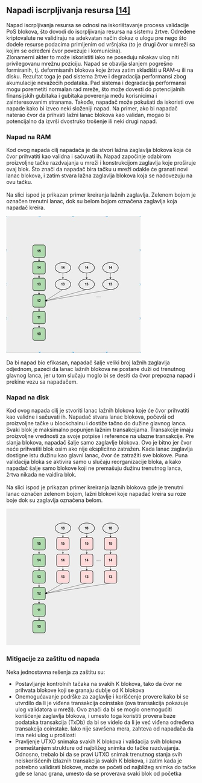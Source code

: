 ## Napadi iscrpljivanja resursa [[14]](https://fc19.ifca.ai/preproceedings/180-preproceedings.pdf)

Napad iscrpljivanja resursa se odnosi na iskorištavanje procesa validacije PoS blokova, što dovodi do iscrpljivanja resursa na sistemu žrtve. Određene kriptovalute ne validiraju na adekvatan način dokaz o ulogu pre nego što dodele resurse podacima primljenim od vršnjaka (to je drugi čvor u mreži sa kojim se određeni čvor povezuje i komunicira). <br/> Zlonamerni akter to može iskoristiti iako ne poseduju nikakav ulog niti privilegovanu mrežnu poziciju. Napad se obavlja slanjem pogrešno formiranih, tj. deformisanih blokova koje žrtva zatim skladišti u RAM-u ili na disku. Rezultat toga je pad sistema žrtve i degradacija performansi zbog akumulacije nevažećih podataka. Pad sistema i degradacija performansi mogu poremetiti normalan rad mreže, što može dovesti do potencijalnih finansijskih gubitaka i gubitaka poverenja među korisnicima i zainteresovanim stranama. Takođe, napadač može pokušati da iskoristi ove napade kako bi izveo neki složeniji napad. Na primer, ako bi napadač naterao čvor da prihvati lažni lanac blokova kao validan, mogao bi potencijalno da izvrši dvostruko trošenje ili neki drugi napad.

### Napad na RAM

Kod ovog napada cilj napadača je da stvori lažna zaglavlja blokova koja će čvor prihvatiti kao validna i sačuvati ih. Napad započinje odabirom proizvoljne tačke razdvajanja u mreži i konstrukcijom zaglavlja koje proširuje ovaj blok. Što znači da napadač bira tačku u mreži odakle će granati novi lanac blokova, i zatim stvara lažna zaglavlja blokova koja se nadovezuju na ovu tačku. <br/><br/>
Na slici ispod je prikazan primer kreiranja lažnih zaglavlja. Zelenom bojom je označen trenutni lanac, dok su belom bojom označena zaglavlja koja napadač kreira. <br/>

![](../Literatura/slike/napad-na-ram.jpg)

Da bi napad bio efikasan, napadač šalje veliki broj lažnih zaglavlja odjednom, pazeći da lanac lažnih blokova ne postane duži od trenutnog glavnog lanca, jer u tom slučaju moglo bi se desiti da čvor prepozna napad i prekine vezu sa napadačem.

### Napad na disk

Kod ovog napada cilj je stvoriti lanac lažnih blokova koje će čvor prihvatiti kao validne i sačuvati ih. Napadač stvara lanac blokova, počevši od proizvoljne tačke u blockchainu i dostiže tačno do dužine glavnog lanca. Svaki blok je maksimalno popunjen lažnim transakcijama. Transakcije imaju proizvoljne vrednosti za svoje potpise i reference na ulazne transakcije. Pre slanja blokova, napadač šalje samo zaglavlje blokova. Ovo je bitno jer čvor neće prihvatiti blok osim ako nije eksplicitno zatražen. Kada lanac zaglavlja dostigne istu dužinu kao glavni lanac, čvor će zatražiti sve blokove. Puna validacija bloka se aktivira samo u slučaju reorganizacije bloka, a kako napadač šalje samo blokove koji ne premašuju dužinu trenutnog lanca, žrtva nikada ne vaidira blok.<br/><br/>
Na slici ispod je prikazan primer kreiranja laznih blokova gde je trenutni lanac označen zelenom bojom, lažni blokovi koje napadač kreira su roze boje dok su zaglavlja označena belom.

![](../Literatura/slike/napad-na-disk.jpg)

### Mitigacije za zaštitu od napada

Neka jednostavna rešenja za zaštitu su:
- Postavljanje kontrolnih tačaka na svakih K blokova, tako da čvor ne prihvata blokove koji se granaju dublje od K blokova
- Onemogućavanje podrške za zaglavlje i korišćenje provere kako bi se utvrdilo da li je viđena transakcija coinstake (ova transakcija pokazuje ulog validatora u mreži). Ovo znači da bi se moglo onemogućiti korišćenje zaglavlja blokova, i umesto toga koristiti provera baze podataka transakcija (TxDb) da bi se videlo da li je već viđena određena transakcija coinstake. Iako nije savršena mera, zahteva od napadača da ima neki ulog u prošlosti
- Pravljenje UTXO snimaka svakih K blokova i validacija svih blokova premeštanjem strukture od najbližeg snimka do tačke razdvajanja. Odnosno, trebalo bi da se pravi UTXO snimak trenutnog stanja svih neiskorišćenih izlaznih transakcija svakih K blokova, i zatim kada je potrebno validirati blokove, može se početi od najbližeg snimka do tačke gde se lanac grana, umesto da se proverava svaki blok od početka
